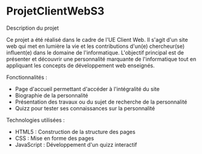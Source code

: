 # ProjetClientWebS3

Description du projet

Ce projet a été réalisé dans le cadre de l'UE Client Web. Il s'agit d'un site web qui met en lumière la vie et les contributions d'un(e) chercheur(se) influent(e) dans le domaine de l'informatique.
L'objectif principal est de présenter et découvrir une personnalité marquante de l'informatique tout en appliquant les concepts de développement web enseignés.

Fonctionnalités :
* Page d'accueil permettant d'accéder à l'intégralité du site
* Biographie de la personnalité
* Présentation des travaux ou du sujet de recherche de la personnalité
* Quizz pour tester ses connaissances sur la personnalité

Technologies utilisées :
* HTML5 : Construction de la structure des pages
* CSS : Mise en forme des pages
* JavaScript : Développement d'un quizz interactif

